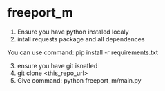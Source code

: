 # freeport_m

1. Ensure you have python instaled localy 
2. intall requests package and all dependences

  You can use command:
  pip install -r requirements.txt
  
  
3. ensure you have git isnatled 
4. git clone <this_repo_url>
5. Give command: python freeport_m/main.py
